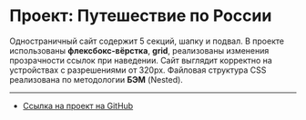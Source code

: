 # Проект: Путешествие по России

Одностраничный сайт содержит 5 секций, шапку и подвал. В проекте использованы **флексбокс-вёрстка**, **grid**, реализованы изменения прозрачности ссылок при наведении. Сайт выглядит корректно на устройствах с разрешениями от 320px. Файловая структура CSS реализована по методологии **БЭМ** (Nested).

---

* [Ссылка на проект на GitHub](https://shaykina.github.io/russian-travel/)
